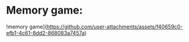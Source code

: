 # Memory game:
!memory game](https://github.com/user-attachments/assets/f40659c0-efb1-4c61-8dd2-868083a7457a)

